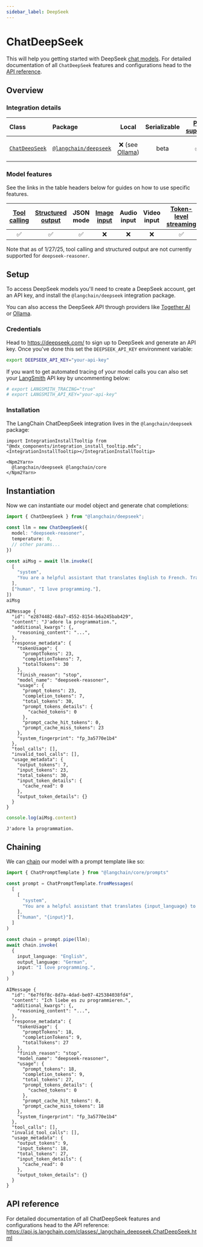 ```yaml
---
sidebar_label: DeepSeek
---
```


# ChatDeepSeek

This will help you getting started with DeepSeek [chat models](/oss/concepts/#chat-models). For detailed documentation of all `ChatDeepSeek` features and configurations head to the [API reference](https://api.js.langchain.com/classes/_langchain_deepseek.ChatDeepSeek.html).

## Overview
### Integration details

| Class | Package | Local | Serializable | [PY support](https://python.langchain.com/docs/integrations/chat/deepseek) | Package downloads | Package latest |
| :--- | :--- | :---: | :---: |  :---: | :---: | :---: |
| [`ChatDeepSeek`](https://api.js.langchain.com/classes/_langchain_deepseek.ChatDeepSeek.html) | [`@langchain/deepseek`](https://npmjs.com/@langchain/deepseek) | ❌ (see [Ollama](/oss/integrations/chat/ollama)) | beta | ✅ | ![NPM - Downloads](https://img.shields.io/npm/dm/@langchain/deepseek?style=flat-square&label=%20&) | ![NPM - Version](https://img.shields.io/npm/v/@langchain/deepseek?style=flat-square&label=%20&) |

### Model features

See the links in the table headers below for guides on how to use specific features.

| [Tool calling](/oss/how-to/tool_calling) | [Structured output](/oss/how-to/structured_output/) | JSON mode | [Image input](/oss/how-to/multimodal_inputs/) | Audio input | Video input | [Token-level streaming](/oss/how-to/chat_streaming/) | [Token usage](/oss/how-to/chat_token_usage_tracking/) | [Logprobs](/oss/how-to/logprobs/) |
| :---: | :---: | :---: | :---: |  :---: | :---: | :---: | :---: | :---: |
| ✅ | ✅ | ✅ | ❌ | ❌ | ❌ | ✅ | ✅ | ✅ | 

Note that as of 1/27/25, tool calling and structured output are not currently supported for `deepseek-reasoner`.

## Setup

To access DeepSeek models you'll need to create a DeepSeek account, get an API key, and install the `@langchain/deepseek` integration package.

You can also access the DeepSeek API through providers like [Together AI](/oss/integrations/chat/togetherai) or [Ollama](/oss/integrations/chat/ollama).

### Credentials

Head to https://deepseek.com/ to sign up to DeepSeek and generate an API key. Once you've done this set the `DEEPSEEK_API_KEY` environment variable:

```bash
export DEEPSEEK_API_KEY="your-api-key"
```

If you want to get automated tracing of your model calls you can also set your [LangSmith](https://docs.smith.langchain.com/) API key by uncommenting below:

```bash
# export LANGSMITH_TRACING="true"
# export LANGSMITH_API_KEY="your-api-key"
```

### Installation

The LangChain ChatDeepSeek integration lives in the `@langchain/deepseek` package:

```{=mdx}
import IntegrationInstallTooltip from "@mdx_components/integration_install_tooltip.mdx";
<IntegrationInstallTooltip></IntegrationInstallTooltip>

<Npm2Yarn>
  @langchain/deepseek @langchain/core
</Npm2Yarn>

```
## Instantiation

Now we can instantiate our model object and generate chat completions:


```typescript
import { ChatDeepSeek } from "@langchain/deepseek";

const llm = new ChatDeepSeek({
  model: "deepseek-reasoner",
  temperature: 0,
  // other params...
})
```
<!-- ## Invocation -->


```typescript
const aiMsg = await llm.invoke([
  [
    "system",
    "You are a helpful assistant that translates English to French. Translate the user sentence.",
  ],
  ["human", "I love programming."],
])
aiMsg
```
```output
AIMessage {
  "id": "e2874482-68a7-4552-8154-b6a245bab429",
  "content": "J'adore la programmation.",
  "additional_kwargs": {,
    "reasoning_content": "...",
  },
  "response_metadata": {
    "tokenUsage": {
      "promptTokens": 23,
      "completionTokens": 7,
      "totalTokens": 30
    },
    "finish_reason": "stop",
    "model_name": "deepseek-reasoner",
    "usage": {
      "prompt_tokens": 23,
      "completion_tokens": 7,
      "total_tokens": 30,
      "prompt_tokens_details": {
        "cached_tokens": 0
      },
      "prompt_cache_hit_tokens": 0,
      "prompt_cache_miss_tokens": 23
    },
    "system_fingerprint": "fp_3a5770e1b4"
  },
  "tool_calls": [],
  "invalid_tool_calls": [],
  "usage_metadata": {
    "output_tokens": 7,
    "input_tokens": 23,
    "total_tokens": 30,
    "input_token_details": {
      "cache_read": 0
    },
    "output_token_details": {}
  }
}
```

```typescript
console.log(aiMsg.content)
```
```output
J'adore la programmation.
```
## Chaining

We can [chain](/oss/how-to/sequence/) our model with a prompt template like so:


```typescript
import { ChatPromptTemplate } from "@langchain/core/prompts"

const prompt = ChatPromptTemplate.fromMessages(
  [
    [
      "system",
      "You are a helpful assistant that translates {input_language} to {output_language}.",
    ],
    ["human", "{input}"],
  ]
)

const chain = prompt.pipe(llm);
await chain.invoke(
  {
    input_language: "English",
    output_language: "German",
    input: "I love programming.",
  }
)
```
```output
AIMessage {
  "id": "6e7f6f8c-8d7a-4dad-be07-425384038fd4",
  "content": "Ich liebe es zu programmieren.",
  "additional_kwargs": {,
    "reasoning_content": "...",
  },
  "response_metadata": {
    "tokenUsage": {
      "promptTokens": 18,
      "completionTokens": 9,
      "totalTokens": 27
    },
    "finish_reason": "stop",
    "model_name": "deepseek-reasoner",
    "usage": {
      "prompt_tokens": 18,
      "completion_tokens": 9,
      "total_tokens": 27,
      "prompt_tokens_details": {
        "cached_tokens": 0
      },
      "prompt_cache_hit_tokens": 0,
      "prompt_cache_miss_tokens": 18
    },
    "system_fingerprint": "fp_3a5770e1b4"
  },
  "tool_calls": [],
  "invalid_tool_calls": [],
  "usage_metadata": {
    "output_tokens": 9,
    "input_tokens": 18,
    "total_tokens": 27,
    "input_token_details": {
      "cache_read": 0
    },
    "output_token_details": {}
  }
}
```
## API reference

For detailed documentation of all ChatDeepSeek features and configurations head to the API reference: https://api.js.langchain.com/classes/_langchain_deepseek.ChatDeepSeek.html
